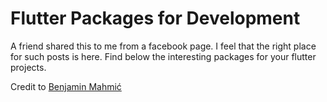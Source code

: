 # Flutter Packages for Development


A friend shared this to me from a facebook page. I feel that the right place for such posts is here. Find below the interesting packages for your flutter projects.

Credit to <a href="https://github.com/BenjaminMahmic" target="_blank">Benjamin Mahmić</a>
